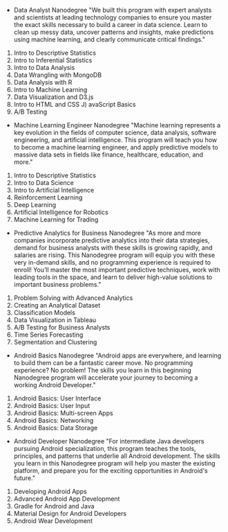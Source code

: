 - Data Analyst Nanodegree
"We built this program with expert analysts and scientists at leading technology companies to ensure you master the exact skills necessary to build a career in data science. Learn to clean up messy data, uncover patterns and insights, make predictions using machine learning, and clearly communicate critical findings."
1) Intro to Descriptive Statistics
2) Intro to Inferential Statistics
3) Intro to Data Analysis
4) Data Wrangling with MongoDB
5) Data Analysis with R
6) Intro to Machine Learning
7) Data Visualization and D3.js
8) Intro to HTML and CSS
J) avaScript Basics
10) A/B Testing


- Machine Learning Engineer Nanodegree
"Machine learning represents a key evolution in the fields of computer science, data analysis, software engineering, and artificial intelligence. This program will teach you how to become a machine learning engineer, and apply predictive models to massive data sets in fields like finance, healthcare, education, and more."
1) Intro to Descriptive Statistics
2) Intro to Data Science
3) Intro to Artificial Intelligence
4) Reinforcement Learning
5) Deep Learning
6) Artificial Intelligence for Robotics
7) Machine Learning for Trading

- Predictive Analytics for Business Nanodegree
"As more and more companies incorporate predictive analytics into their data strategies, demand for business analysts with these skills is growing rapidly, and salaries are rising. This Nanodegree program will equip you with these very in-demand skills, and no programming experience is required to enroll! You’ll master the most important predictive techniques, work with leading tools in the space, and learn to deliver high-value solutions to important business problems."
1) Problem Solving with Advanced Analytics
2) Creating an Analytical Dataset
3) Classification Models
4) Data Visualization in Tableau
5) A/B Testing for Business Analysts
6) Time Series Forecasting
7) Segmentation and Clustering


- Android Basics Nanodegree
"Android apps are everywhere, and learning to build them can be a fantastic career move. No programming experience? No problem! The skills you learn in this beginning Nanodegree program will accelerate your journey to becoming a working Android Developer."
1) Android Basics: User Interface
2) Android Basics: User Input
3) Android Basics: Multi-screen Apps
4) Android Basics: Networking
5) Android Basics: Data Storage

- Android Developer Nanodegree
"For intermediate Java developers pursuing Android specialization, this program teaches the tools, principles, and patterns that underlie all Android development. The skills you learn in this Nanodegree program will help you master the existing platform, and prepare you for the exciting opportunities in Android's future."
1) Developing Android Apps
2) Advanced Android App Development
3) Gradle for Android and Java
4) Material Design for Android Developers
5) Android Wear Development
